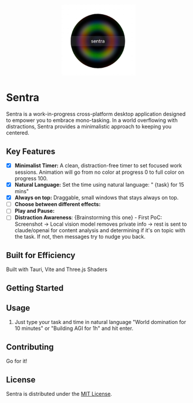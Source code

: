 <p align="center">
  <img src="assets/screenshot.png" alt="Sentra Logo" style="width:40%; height:40%;">
</p>

# Sentra

Sentra is a work-in-progress cross-platform desktop application designed to empower you to embrace mono-tasking. In a world overflowing with distractions, Sentra provides a minimalistic approach to keeping you centered.

## Key Features
* [x] **Minimalist Timer:** A clean, distraction-free timer to set focused work sessions. Animation will go from no color at progress 0 to full color on progress 100.
* [X] **Natural Language:** Set the time using natural language:  " {task} for 15 mins" 
* [X] **Always on top:** Draggable, small windows that stays always on top. 
* [ ] **Choose between different effects:**
* [ ] **Play and Pause:**
* [ ] **Distraction Awareness**: {Brainstorming this one} - First PoC: Screenshot -> Local vision model removes private info -> rest is sent to claude/openai for content analysis and determining if it's on topic with the task. If not, then messages try to nudge you back.

## Built for Efficiency 

Built with Tauri, Vite and Three.js Shaders

## Getting Started


## Usage

1. Just type your task and time in natural language "World domination for 10 minutes" or "Building AGI for 1h"  and hit enter.

## Contributing

Go for it!

## License

Sentra is distributed under the [MIT License](./LICENSE.txt). 

